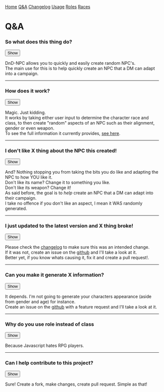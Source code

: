 <title>FAQ</title>
<script defer src="./modules/functions.js"></script>
<link rel="stylesheet" type="text/css" href="style.css">
<div class="topnav">
	<nav>
		<a href="./index.html">Home</a>
		<a href="./qa.html">Q&A</a>
		<a href="./changelog.html">Changelog</a>
		<a href="./usage.html">Usage</a>
		<a href="./roleTypes.html">Roles</a>
		<a href="./raceTypes.html">Races</a>
	</nav>
</div>

# Q&A
<h3>So what does this thing do?</h3>
<button class="btn default" id="1" onClick="showHide('1', '11')" type="button">Show</button>
<p id="11">DnD-NPC allows you to quickly and easily create random NPC's.<br>
The main use for this is to help quickly create an NPC that a DM can adapt into a campaign.</p>
<hr>
<h3>How does it work?</h3>
<button class="btn default" id="2" onClick="showHide('2', '22')" type="button">Show</button>
<p id ="22">Magic. Just kidding.<br/>
It works by taking either user input to determine the character race and class, to then create "random" aspects of an NPC such as their alignment, gender or even weapon.<br>
To see the full information it currently provides, <a href="./usage.html#output">see here</a>.</p>
<hr>
<h3>I don't like X thing about the NPC this created!</h3>
<button class="btn default" id="3" onClick="showHide('3', '33')" type="button">Show</button>
<p id="33">And? Nothing stopping you from taking the bits you do like and adapting the NPC to how YOU like it.<br>
Don't like its name? Change it to something you like.<br>
Don't like its weapon? Change it!<br>
As said before, the goal is to <i>help</i> create an NPC that a DM can adapt into their campaign.<br>
I take no offence if you don't like an aspect, I mean it WAS randomly generated.</p>
<hr>
<h3>I just updated to the latest version and X thing broke!</h3>
<button class="btn default" id="4" onClick="showHide('4', '44')" type="button">Show</button>
<p id="44">Please check the <a href="./changelog.html">changelog</a> to make sure this was an intended change.<br>
If it was not, create an issue on the <a href="https://github.com/Multarix/DnD-NPC/issues">github</a> and I'll take a look at it.<br>
Better yet, if you know whats causing it, fix it and create a pull request!.</p>
<hr>
<h3>Can you make it generate X information?</h3>
<button class="btn default" id="5" onClick="showHide('5', '55')" type="button">Show</button>
<p id="55">It depends. I'm not going to generate your characters appearance (aside from gender and age) for instance.<br>
Create an issue on the <a href="https://github.com/Multarix/DnD-NPC/issues">github</a> with a feature request and I'll take a look at it.</p>
<hr>
<h3>Why do you use role instead of class</h3>
<button class="btn default" id="6" onClick="showHide('6', '66')" type="button">Show</button>
<p id="66">Because Javascript hates RPG players.</p>
<hr>
<h3>Can I help contribute to this project?</h3>
<button class="btn default" id="7" onClick="showHide('7', '77')" type="button">Show</button>
<p id="77">Sure! Create a fork, make changes, create pull request. Simple as that!</p>
